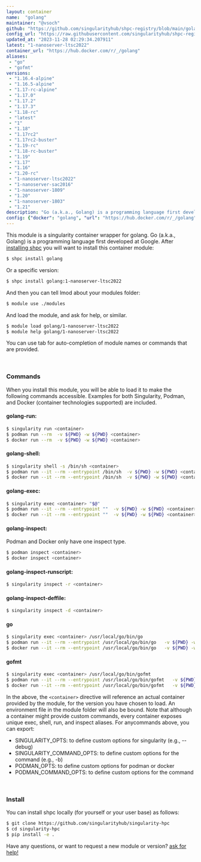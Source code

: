 ```yaml
---
layout: container
name:  "golang"
maintainer: "@vsoch"
github: "https://github.com/singularityhub/shpc-registry/blob/main/golang/container.yaml"
config_url: "https://raw.githubusercontent.com/singularityhub/shpc-registry/main/golang/container.yaml"
updated_at: "2023-11-28 02:29:34.207911"
latest: "1-nanoserver-ltsc2022"
container_url: "https://hub.docker.com/r/_/golang"
aliases:
 - "go"
 - "gofmt"
versions:
 - "1.16.4-alpine"
 - "1.16.5-alpine"
 - "1.17-rc-alpine"
 - "1.17.0"
 - "1.17.2"
 - "1.17.3"
 - "1.18-rc"
 - "latest"
 - "1"
 - "1.18"
 - "1.17rc2"
 - "1.17rc2-buster"
 - "1.19-rc"
 - "1.18-rc-buster"
 - "1.19"
 - "1.17"
 - "1.16"
 - "1.20-rc"
 - "1-nanoserver-ltsc2022"
 - "1-nanoserver-sac2016"
 - "1-nanoserver-1809"
 - "1.20"
 - "1-nanoserver-1803"
 - "1.21"
description: "Go (a.k.a., Golang) is a programming language first developed at Google."
config: {"docker": "golang", "url": "https://hub.docker.com/r/_/golang", "maintainer": "@vsoch", "description": "Go (a.k.a., Golang) is a programming language first developed at Google.", "latest": {"1-nanoserver-ltsc2022": "sha256:94ff28754a8a784a4628a0d8d1333462fde3178b35f1ada5b29cc300075713c0"}, "filter": ["^(?!nano).*$", "^(?!windows).*$"], "tags": {"1.16.4-alpine": "sha256:0dc62c5cc2d97657c17ff3bc0224214e10226e245c94317e352ee8a2c54368b4", "1.16.5-alpine": "sha256:45f32e963bb3cc408cfcd01a8e76b2872fb238f602ec5481cd75393da29369c0", "1.17-rc-alpine": "sha256:787111a3069abdb2c4d8c0b27dff2a29cef8b147f8e7a431f5a464ea84ebfa41", "1.17.0": "sha256:7dbfeb9d51c049e8bfe36cf1a4217c7b1ba304bf0eb72d57d0c04f405589f122", "1.17.2": "sha256:124966f5d54a41317ee81ccfe5f849d4f0deef4ed3c5c32c20be855c51c15027", "1.17.3": "sha256:199102125d11c943c927a8a33911ef960ca72c4879e307c7c2e40ceaa72201e3", "1.18-rc": "sha256:2da497bcc0c9ff09d4185907068c6f137d14e8848059971072f2e9cc936aae70", "latest": "sha256:24a09375a6216764a3eda6a25490a88ac178b5fcb9511d59d0da5ebf9e496474", "1": "sha256:24a09375a6216764a3eda6a25490a88ac178b5fcb9511d59d0da5ebf9e496474", "1.18": "sha256:50c889275d26f816b5314fc99f55425fa76b18fcaf16af255f5d57f09e1f48da", "1.17rc2": "sha256:c5b50f8381dcc9223b63dbb3e9f558eea0650310232bbc2dde8c3b861c60d1b2", "1.17rc2-buster": "sha256:824267ad82d38a31225b61038ac8735b791396d7df2a6c58f761756964ab4d2d", "1.19-rc": "sha256:c0feb14adb4e346527d86f09bdbcdbe33d1dac5876fbc12c567cd90808e6af4c", "1.18-rc-buster": "sha256:9acf37d060418071d7dbad182979fedc8289eaff0105806a0de2d1a389716fa6", "1.19": "sha256:3025bf670b8363ec9f1b4c4f27348e6d9b7fec607c47e401e40df816853e743a", "1.17": "sha256:87262e4a4c7db56158a80a18fefdc4fee5accc41b59cde821e691d05541bbb18", "1.16": "sha256:5f6a4662de3efc6d6bb812d02e9de3d8698eea16b8eb7281f03e6f3e8383018e", "1.20-rc": "sha256:9ae483262c186de21686f37d0467c6cd054f9ef8c7e33a0cec2a5ec1b833e6bc", "1-nanoserver-ltsc2022": "sha256:94ff28754a8a784a4628a0d8d1333462fde3178b35f1ada5b29cc300075713c0", "1-nanoserver-sac2016": "sha256:7ec07bfc64b92c148d14cbb3aec931676057436286fa09cf25650ef896468bf4", "1-nanoserver-1809": "sha256:58cf6770f8f7dc74f5730030e428fc95c0c162e96b75f3c039f635a1b0541371", "1.20": "sha256:098d628490c97d4419ed44a23d893f37b764f3bea06e0827183e8af4120e19be", "1-nanoserver-1803": "sha256:cf40c6df853a26a9ee15cec62ead4e36a07e02aa1c589fe53acfdd6f725b4da7", "1.21": "sha256:24a09375a6216764a3eda6a25490a88ac178b5fcb9511d59d0da5ebf9e496474"}, "aliases": {"go": "/usr/local/go/bin/go", "gofmt": "/usr/local/go/bin/gofmt"}}
---
```


This module is a singularity container wrapper for golang.
Go (a.k.a., Golang) is a programming language first developed at Google.
After [installing shpc](#install) you will want to install this container module:


```bash
$ shpc install golang
```

Or a specific version:

```bash
$ shpc install golang:1-nanoserver-ltsc2022
```

And then you can tell lmod about your modules folder:

```bash
$ module use ./modules
```

And load the module, and ask for help, or similar.

```bash
$ module load golang/1-nanoserver-ltsc2022
$ module help golang/1-nanoserver-ltsc2022
```

You can use tab for auto-completion of module names or commands that are provided.

<br>

### Commands

When you install this module, you will be able to load it to make the following commands accessible.
Examples for both Singularity, Podman, and Docker (container technologies supported) are included.

#### golang-run:

```bash
$ singularity run <container>
$ podman run --rm  -v ${PWD} -w ${PWD} <container>
$ docker run --rm  -v ${PWD} -w ${PWD} <container>
```

#### golang-shell:

```bash
$ singularity shell -s /bin/sh <container>
$ podman run --it --rm --entrypoint /bin/sh  -v ${PWD} -w ${PWD} <container>
$ docker run --it --rm --entrypoint /bin/sh  -v ${PWD} -w ${PWD} <container>
```

#### golang-exec:

```bash
$ singularity exec <container> "$@"
$ podman run --it --rm --entrypoint ""  -v ${PWD} -w ${PWD} <container> "$@"
$ docker run --it --rm --entrypoint ""  -v ${PWD} -w ${PWD} <container> "$@"
```

#### golang-inspect:

Podman and Docker only have one inspect type.

```bash
$ podman inspect <container>
$ docker inspect <container>
```

#### golang-inspect-runscript:

```bash
$ singularity inspect -r <container>
```

#### golang-inspect-deffile:

```bash
$ singularity inspect -d <container>
```


#### go

```bash
$ singularity exec <container> /usr/local/go/bin/go
$ podman run --it --rm --entrypoint /usr/local/go/bin/go   -v ${PWD} -w ${PWD} <container> -c " $@"
$ docker run --it --rm --entrypoint /usr/local/go/bin/go   -v ${PWD} -w ${PWD} <container> -c " $@"
```


#### gofmt

```bash
$ singularity exec <container> /usr/local/go/bin/gofmt
$ podman run --it --rm --entrypoint /usr/local/go/bin/gofmt   -v ${PWD} -w ${PWD} <container> -c " $@"
$ docker run --it --rm --entrypoint /usr/local/go/bin/gofmt   -v ${PWD} -w ${PWD} <container> -c " $@"
```



In the above, the `<container>` directive will reference an actual container provided
by the module, for the version you have chosen to load. An environment file in the
module folder will also be bound. Note that although a container
might provide custom commands, every container exposes unique exec, shell, run, and
inspect aliases. For anycommands above, you can export:

 - SINGULARITY_OPTS: to define custom options for singularity (e.g., --debug)
 - SINGULARITY_COMMAND_OPTS: to define custom options for the command (e.g., -b)
 - PODMAN_OPTS: to define custom options for podman or docker
 - PODMAN_COMMAND_OPTS: to define custom options for the command

<br>

### Install

You can install shpc locally (for yourself or your user base) as follows:

```bash
$ git clone https://github.com/singularityhub/singularity-hpc
$ cd singularity-hpc
$ pip install -e .
```

Have any questions, or want to request a new module or version? [ask for help!](https://github.com/singularityhub/singularity-hpc/issues)
